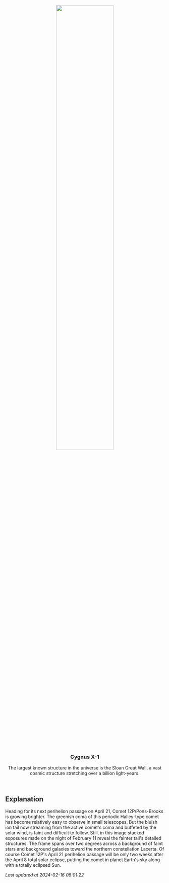 <p align='center'>
    <img src='https://apod.nasa.gov/apod/image/2402/12P_Pons_Brooks_2024_02_11_185335PST_JuneLake_DEBartlett800.jpg' width='60%' />
    <h3 align="center">Cygnus X-1</h3>
    <p align="center">The largest known structure in the universe is the Sloan Great Wall, a vast cosmic structure stretching over a billion light-years.</p>
</p>
<br/>

Explanation
--
Heading for its next perihelion passage on April 21, Comet 12P/Pons-Brooks is growing brighter. The greenish coma of this periodic Halley-type comet has become relatively easy to observe in small telescopes. But the bluish ion tail now streaming from the active comet's coma and buffeted by the solar wind, is faint and difficult to follow. Still, in this image stacked exposures made on the night of February 11 reveal the fainter tail's detailed structures. The frame spans over two degrees across a background of faint stars and background galaxies toward the northern constellation Lacerta. Of course Comet 12P's April 21 perihelion passage will be only two weeks after the April 8 total solar eclipse, putting the comet in planet Earth's sky along with a totally eclipsed Sun.


*Last updated at 2024-02-16 08:01:22*
